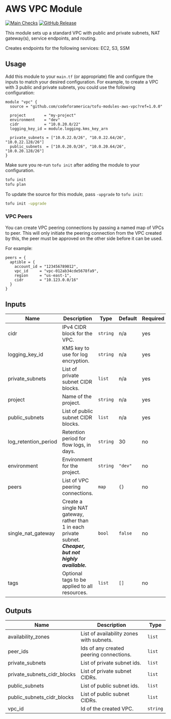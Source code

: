 # AWS VPC Module

[![Main Checks][badge-checks]][code-checks] [![GitHub Release][badge-release]][latest-release]

This module sets up a standard VPC with public and private subnets, NAT
gateway(s), service endpoints, and routing.

Creates endpoints for the following services: EC2, S3, SSM

## Usage

Add this module to your `main.tf` (or appropriate) file and configure the inputs
to match your desired configuration. For example, to create a VPC with 3 public
and private subnets, you could use the following configuration:

```hcl
module "vpc" {
  source = "github.com/codeforamerica/tofu-modules-aws-vpc?ref=1.0.0"

  project        = "my-project"
  environment    = "dev"
  cidr           = "10.0.20.0/22"
  logging_key_id = module.logging.kms_key_arn

  private_subnets = ["10.0.22.0/26", "10.0.22.64/26", "10.0.22.128/26"]
  public_subnets  = ["10.0.20.0/26", "10.0.20.64/26", "10.0.20.128/26"]
}
```

Make sure you re-run `tofu init` after adding the module to your configuration.

```bash
tofu init
tofu plan
```

To update the source for this module, pass `-upgrade` to `tofu init`:

```bash
tofu init -upgrade
```

### VPC Peers

You can create VPC peering connections by passing a named map of VPCs to peer.
This will only initiate the peering connection from the VPC created by this, the
peer must be approved on the other side before it can be used.

For example:

```hcl
peers = {
  aptible = {
    account_id = "123456789012",
    vpc_id     = "vpc-012ab34cde5678fa9",
    region     = "us-east-1",
    cidr       = "10.123.0.0/16"
  }
}
```

## Inputs

| Name                 | Description                                                                                                 | Type     | Default | Required |
|----------------------|-------------------------------------------------------------------------------------------------------------|----------|---------|----------|
| cidr                 | IPv4 CIDR block for the VPC.                                                                                | `string` | n/a     | yes      |
| logging_key_id       | KMS key to use for log encryption.                                                                          | `string` | n/a     | yes      |
| private_subnets      | List of private subnet CIDR blocks.                                                                         | `list`   | n/a     | yes      |
| project              | Name of the project.                                                                                        | `string` | n/a     | yes      |
| public_subnets       | List of public subnet CIDR blocks.                                                                          | `list`   | n/a     | yes      |
| log_retention_period | Retention period for flow logs, in days.                                                                    | `string` | 30      | no       |
| environment          | Environment for the project.                                                                                | `string` | `"dev"` | no       |
| peers                | List of VPC peering connections.                                                                            | `map`    | `{}`    | no       |
| single_nat_gateway   | Create a single NAT gateway, rather than 1 in each private subnet. **_Cheaper, but not highly available._** | `bool`   | `false` | no       |
| tags                 | Optional tags to be applied to all resources.                                                               | `list`   | `[]`    | no       |

## Outputs

| Name                        | Description                              | Type     |
|-----------------------------|------------------------------------------|----------|
| availability_zones          | List of availability zones with subnets. | `list`   |
| peer_ids                    | Ids of any created peering connections.  | `list`   |
| private_subnets             | List of private subnet ids.              | `list`   |
| private_subnets_cidr_blocks | List of private subnet CIDRs.            | `list`   |
| public_subnets              | List of public subnet ids.               | `list`   |
| public_subnets_cidr_blocks  | List of public subnet CIDRs.             | `list`   |
| vpc_id                      | Id of the created VPC.                   | `string` |

[badge-checks]: https://github.com/codeforamerica/tofu-modules-aws-vpc/actions/workflows/main.yaml/badge.svg
[badge-release]: https://img.shields.io/github/v/release/codeforamerica/tofu-modules-aws-vpc?logo=github&label=Latest%20Release
[code-checks]: https://github.com/codeforamerica/tofu-modules-aws-vpc/actions/workflows/main.yaml
[latest-release]: https://github.com/codeforamerica/tofu-modules-aws-vpc/releases/latest
